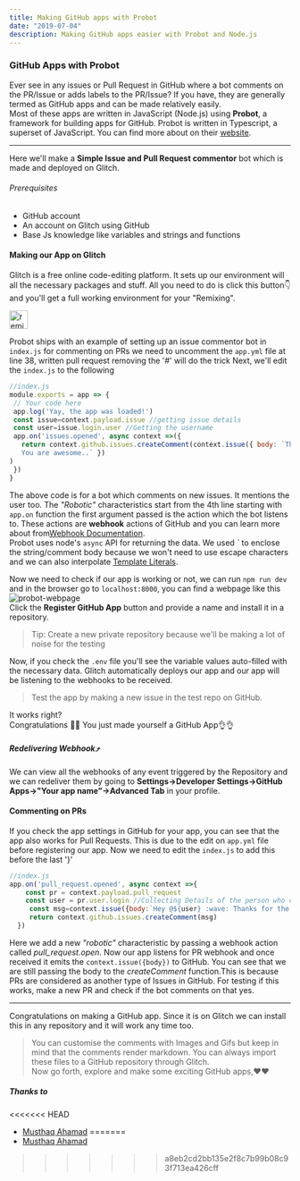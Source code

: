 ```yaml
---
title: Making GitHub apps with Probot
date: "2019-07-04"
description: Making GitHub apps easier with Probot and Node.js
---
```

### GitHub Apps with Probot
Ever see in any issues or Pull Request in GitHub where a bot comments on the PR/Issue or adds labels to the PR/Issue? If you have, they are generally termed as GitHub apps and can be made relatively easily.  
Most of these apps are written in JavaScript (Node.js) using **Probot**, a framework for building apps for GitHub. Probot is written in Typescript, a superset of JavaScript. You can find more about on their [website](https://probot.github.io). 

 ---------

 Here we'll make a **Simple Issue and Pull Request commentor** bot which is made and deployed on Glitch.

 ###### Prerequisites
- GitHub account
- An account on Glitch using GitHub
- Base Js knowledge like variables and strings and functions
#### Making our App on Glitch
Glitch is a free online code-editing platform. It sets up our environment will all the necessary packages and stuff. All you need to do is click this button👇 and you'll get a full working environment for your "Remixing".
<!-- Remix Button -->
<!-- Remix Button -->
<a href="https://glitch.com/edit/#!/remix/twilight-marquis">
  <img src="https://cdn.glitch.com/2bdfb3f8-05ef-4035-a06e-2043962a3a13%2Fremix%402x.png?1513093958726" alt="remix this" height="33">
</a>

Probot ships with an example of setting up an issue commentor bot in `index.js` for commenting on PRs we need to uncomment the `app.yml` file at line 38, written pull request removing the '#' will do the trick
Next, we'll edit the `index.js` to the following 

 ```js 
//index.js
 module.exports = app => {
  // Your code here
  app.log('Yay, the app was loaded!')
  const issue=context.payload.issue //getting issue details
  const user=issue.login.user //Getting the username
  app.on('issues.opened', async context =>({
    return context.github.issues.createComment(context.issue({ body: `Thanks @${user} for opening this issue!:tada:
    You are awesome..` })
)
  })
}
```
The above code is for a bot which comments on new issues. It mentions the user too. The *"Robotic"* characteristics start from the 4th line starting with `app.on` function the first argument passed is the action which the bot listens to. These actions are **webhook** actions of GitHub and you can learn more about from[Webhook Documentation](https://developer.github.com/webhooks/).    
Probot uses node's `async` API for returning the data. We used *`* to enclose the string/comment body because we won't need to use escape characters and we can also interpolate [Template Literals](https://flaviocopes.com/javascript-template-literals/).         

Now we need to check if our app is working or not, we can run `npm run dev` and in the browser go to `localhost:8000`, you can find a webpage like this![probot-webpage](/wp.jpg)   
 Click the **Register GitHub App** button and provide a name and install it in a repository.
 > Tip: Create a new private repository because we'll be making a lot of noise for the testing   
 
 Now, if you check the `.env`  file you'll see the variable values auto-filled with the necessary data. Glitch automatically deploys our app and our app will be listening to the webhooks to be received.
 
 > Test the app by making a new issue in the test repo on GitHub.   
 
 It works right?  
Congratulations 🎉🎉 You just made yourself a GitHub App👌👌 
##### Redelivering Webhook⤴️
We can view all the webhooks of any event triggered by the Repository and we can redeliver them by going to **Settings->Developer Settings->GitHub Apps->"Your app name"->Advanced Tab** in your profile.
 #### Commenting on PRs
If you check the app settings in GitHub for your app, you can see that the app also works for Pull Requests. This is due to the edit on `app.yml` file before registering our app. 
Now we need to edit the `index.js` to add this before the last '}'
```js 
//index.js
app.on('pull_request.opened', async context =>{
    const pr = context.payload.pull_request
    const user = pr.user.login //Collecting Details of the person who created the PR
     const msg=context.issue({body:`Hey @${user} :wave: Thanks for the PR !!! You are Awesome.`})
     return context.github.issues.createComment(msg)
  })
```
 Here we add a new _"robotic"_ characteristic by passing a webhook action called *pull_request.open*. Now our app listens for PR webhook and once received it emits the `context.issue({body})` to GitHub. You can see that we are still passing the body to the *createComment* function.This is because PRs are considered as another type of Issues in GitHub. 
For testing if this works, make a new PR and check if the bot comments on that yes.

-------
Congratulations on making a GitHub app. Since it is on Glitch we can install this in any repository and it will work any time too. 
> You can customise the comments with Images and Gifs but keep in mind that the comments render markdown.
> You can always import these files to a GitHub repository through Glitch.  
 Now go forth, explore and make some exciting GitHub apps,❤️❤️
 ##### Thanks to
<<<<<<< HEAD
- [Musthaq Ahamad](https://github.com/haxzie)
=======
- [Musthaq Ahamad](https://github.com/haxzie)
>>>>>>> a8eb2cd2bb135e2f8c7b99b08c93f713ea426cff
